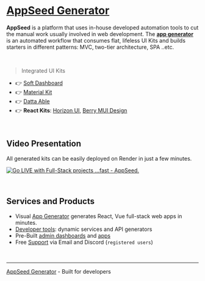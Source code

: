 # [AppSeed Generator](https://appseed.us/generator/)

**AppSeed** is a platform that uses in-house developed automation tools to cut the manual work usually involved in web development. The **[app generator](https://appseed.us/generator/)** is an automated workflow that consumes flat, lifeless UI Kits and builds starters in different patterns: MVC, two-tier architecture, SPA ..etc. 

<br />

> Integrated UI Kits

- 👉 [Soft Dashboard](https://appseed.us/generator/soft-ui-dashboard/)
- 👉 [Material Kit](https://appseed.us/generator/material-kit/)
- 👉 [Datta Able](https://appseed.us/generator/datta-able/)
- 👉 **React Kits**: [Horizon UI](https://appseed.us/generator/react/horizon-ui/), [Berry MUI Design](https://appseed.us/generator/react/berry-dashboard/)

<br />

## Video Presentation

All generated kits can be easily deployed on Render in just a few minutes. 

[![Go LIVE with Full-Stack projects ...fast - AppSeed.](https://user-images.githubusercontent.com/51070104/201458691-6360d1e6-c16c-4a59-aff8-89a4c0c4d594.jpg)](https://www.youtube.com/watch?v=1D0bmG19OE0)

<br />

## Services and Products

- Visual [App Generator](https://appseed.us/generator/) generates React, Vue full-stack web apps in minutes.
- [Developer tools](https://appseed.us/developer-tools/): dynamic services and API generators
- Pre-Built [admin dashboards](https://appseed.us/admin-dashboards/open-source/) and [apps](https://appseed.us/apps/)
- Free [Support](https://appseed.us) via Email and Discord (`registered users`)

<br />

---
[AppSeed Generator](https://appseed.us/generator/) - Built for developers 
